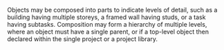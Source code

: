 Objects may be composed into parts to indicate levels of detail, such as a building having multiple storeys, a framed wall having studs, or a task having subtasks. Composition may form a hierarchy of multiple levels, where an object must have a single parent, or if a top-level object then declared within the single project or a project library.
